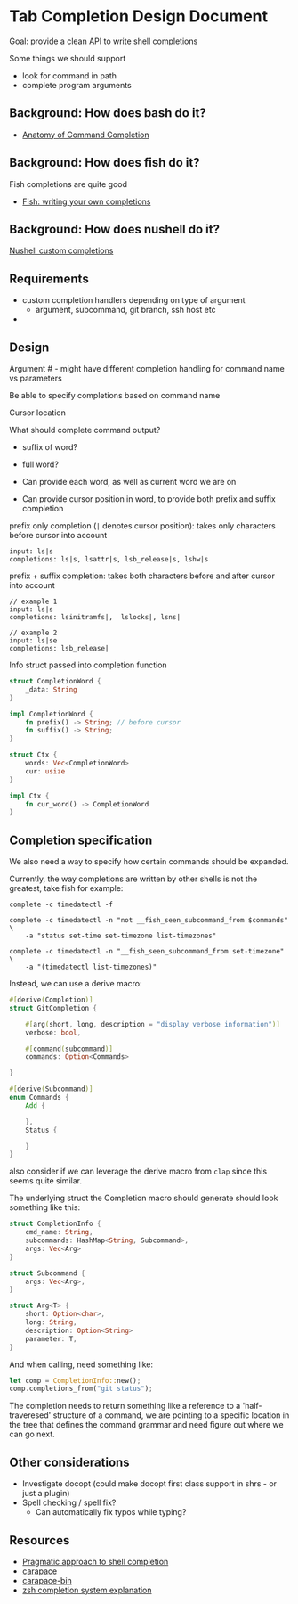 
# Tab Completion Design Document

Goal: provide a clean API to write shell completions

Some things we should support
- look for command in path
- complete program arguments

## Background: How does bash do it?

- [Anatomy of Command Completion](https://hackaday.com/2018/01/19/linux-fu-custom-bash-command-completion/)

## Background: How does fish do it?

Fish completions are quite good

- [Fish: writing your own completions](https://fishshell.com/docs/current/completions.html)

## Background: How does nushell do it?

[Nushell custom completions](https://www.nushell.sh/book/custom_completions.html#context-aware-custom-completions)

## Requirements

- custom completion handlers depending on type of argument
    - argument, subcommand, git branch, ssh host etc
- 

## Design

Argument #
    - might have different completion handling for command name vs parameters

Be able to specify completions based on command name

Cursor location

What should complete command output?
- suffix of word?
- full word?

- Can provide each word, as well as current word we are on
- Can provide cursor position in word, to provide both prefix and suffix completion

prefix only completion (`|` denotes cursor position): takes only characters before cursor into account
```
input: ls|s
completions: ls|s, lsattr|s, lsb_release|s, lshw|s
```

prefix + suffix completion: takes both characters before and after cursor into account
```
// example 1
input: ls|s
completions: lsinitramfs|,  lslocks|, lsns|

// example 2
input: ls|se
completions: lsb_release|
```

Info struct passed into completion function
```rust
struct CompletionWord {
    _data: String
}

impl CompletionWord {
    fn prefix() -> String; // before cursor
    fn suffix() -> String;
}

struct Ctx {
    words: Vec<CompletionWord>
    cur: usize
}

impl Ctx {
    fn cur_word() -> CompletionWord
}
```

## Completion specification

We also need a way to specify how certain commands should be expanded.

Currently, the way completions are written by other shells is not the greatest, take fish for example:
```fish
complete -c timedatectl -f

complete -c timedatectl -n "not __fish_seen_subcommand_from $commands" \
    -a "status set-time set-timezone list-timezones"

complete -c timedatectl -n "__fish_seen_subcommand_from set-timezone" \
    -a "(timedatectl list-timezones)"
```

Instead, we can use a derive macro:
```rust
#[derive(Completion)]
struct GitCompletion {

    #[arg(short, long, description = "display verbose information")]
    verbose: bool,

    #[command(subcommand)]
    commands: Option<Commands>

}

#[derive(Subcommand)]
enum Commands {
    Add {

    },
    Status {

    }
}
```
also consider if we can leverage the derive macro from `clap` since this seems quite similar.

The underlying struct the Completion macro should generate should look something like this:
```rust
struct CompletionInfo {
    cmd_name: String,
    subcommands: HashMap<String, Subcommand>,
    args: Vec<Arg>
}

struct Subcommand {
    args: Vec<Arg>,
}

struct Arg<T> {
    short: Option<char>,
    long: String,
    description: Option<String>
    parameter: T,
}
```

And when calling, need something like:
```rust
let comp = CompletionInfo::new();
comp.completions_from("git status");
```

The completion needs to return something like a reference to a
'half-traveresed' structure of a command, we are pointing to a specific
location in the tree that defines the command grammar and need figure out where
we can go next.

## Other considerations

- Investigate docopt (could make docopt first class support in shrs - or just a plugin)
- Spell checking / spell fix?
    - Can automatically fix typos while typing?

## Resources
- [Pragmatic approach to shell completion](https://dev.to/rsteube/a-pragmatic-approach-to-shell-completion-4gp0)
- [carapace](https://github.com/rsteube/carapace)
- [carapace-bin](https://github.com/rsteube/carapace-bin)
- [zsh completion system explanation](https://zsh.sourceforge.io/Guide/zshguide06.html)
